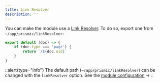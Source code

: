 ```yaml
---
title: Link Resolver
description: ''
---
```


You can make the module use a [Link Resolver](https://prismic.io/docs/core-concepts/link-resolver-route-resolver?utm_campaign=devexp&utm_source=nuxt3doc&utm_medium=doc#link-resolver). To do so, export one from `~/app/prismic/linkResolver`:

```javascript [~/app/prismic/linkResolver.[jt]s]
export default (doc) => {
	if (doc.type === 'page') {
		return `/${doc.uid}`
	}
}
```

::alert{type="info"}
The default path (`~/app/prismic/linkResolver`) can be changed with the `linkResolver` option. See the [module configuration](./configuration#linkresolver) ->
::
